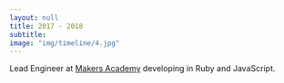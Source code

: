 ```yaml
---
layout: null
title: 2017 - 2018
subtitle:
image: "img/timeline/4.jpg"
---
```

Lead Engineer at [Makers Academy](http://www.makersacademy.com/) developing in Ruby and JavaScript.
